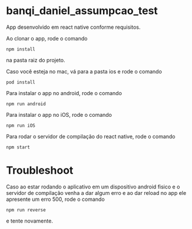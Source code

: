 # banqi_daniel_assumpcao_test

App desenvolvido em react native conforme requisitos.

Ao clonar o app, rode o comando
```
npm install
```

na pasta raiz do projeto. 

Caso você esteja no mac, vá para a pasta ios e rode o comando
```
pod install
```
Para instalar o app no android, rode o comando
```
npm run android
```
Para instalar o app no iOS, rode o comando
```
npm run iOS
```
Para rodar o servidor de compilação do react native, rode o comando
```
npm start
```
# Troubleshoot

Caso ao estar rodando o aplicativo em um dispositivo android fisico e o servidor de compilação venha a dar algum erro e ao dar reload no app ele apresente um erro 500, rode o comando
```
npm run reverse
```
e tente novamente.
